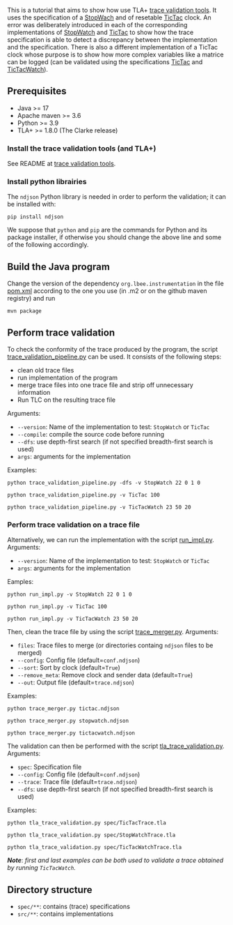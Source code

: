 This is a tutorial that aims to show how use TLA+ 
[trace validation tools](https://github.com/lbinria/trace_validation_tools).
It uses the specification of a 
[StopWach](spec/StopWatch.tla)
and of resetable 
[TicTac](spec/TicTac.tla) clock. 
An error was deliberately introduced in each of the corresponding implementations of 
[StopWatch](src/main/java/org/lbee/clocks/StopWatch.java) 
and 
[TicTac](src/main/java/org/lbee/clocks/TicTac.java) 
to show how the trace specification is able to detect a discrepancy between the implementation and the specification. There is also a different implementation of a TicTac clock whose purpose is to show how more complex variables like a matrice can be logged (can be validated using the specifications [TicTac](spec/TicTac.tla) and [TicTacWatch](spec/TicTacWatch.tla)).   

## Prerequisites

 - Java >= 17
 - Apache maven >= 3.6
 - Python >= 3.9
 - TLA+ >= 1.8.0 (The Clarke release)

### Install the trace validation tools (and TLA+)

See README at [trace validation tools](https://github.com/lbinria/trace_validation_tools).

### Install python librairies

The `ndjson` Python library is needed in order to perform the
validation; it can be installed with:

`pip install ndjson` 

We suppose that `python` and `pip` are the commands for Python and
its package installer, if otherwise you should change the above line
and some of the following accordingly.

## Build the Java program

Change the version of the dependency `org.lbee.instrumentation` in the
file [pom.xml](pom.xml#L22) according to the one you use (in .m2 or on the
github maven registry) and run

`mvn package`

## Perform trace validation

To check the conformity of the trace produced by the program, the
script [trace_validation_pipeline.py](trace_validation_pipeline.py)
can be used. It consists of the following steps:
 - clean old trace files
 - run implementation of the program
 - merge trace files into one trace file and strip off unnecessary information 
 - Run TLC on the resulting trace file

Arguments:
- `--version`: Name of the implementation to test: `StopWatch` or `TicTac`
- `--compile`: compile the source code before running
- `--dfs`: use depth-first search (if not specified breadth-first search is used)
- `args`: arguments for the implementation

Examples:

`python trace_validation_pipeline.py -dfs -v StopWatch 22 0 1 0` 

`python trace_validation_pipeline.py -v TicTac 100` 

`python trace_validation_pipeline.py -v TicTacWatch 23 50 20` 

### Perform trace validation on a trace file 

Alternatively, we can run the implementation with the script [run_impl.py](run_impl.py). Arguments:
- `--version`: Name of the implementation to test: `StopWatch` or `TicTac`
- `args`: arguments for the implementation

Eamples: 

`python run_impl.py -v StopWatch 22 0 1 0` 

`python run_impl.py -v TicTac 100` 

`python run_impl.py -v TicTacWatch 23 50 20` 

Then, clean the trace file by using the script [trace_merger.py](trace_merger.py). Arguments:
- `files`: Trace files to merge (or directories containg `ndjson` files to be merged)
- `--config`: Config file (default=`conf.ndjson`)
- `--sort`: Sort by clock (default=`True`)
- `--remove_meta`: Remove clock and sender data (default=`True`)
- `--out`: Output file (default=`trace.ndjson`)

Examples: 

`python trace_merger.py tictac.ndjson`

`python trace_merger.py stopwatch.ndjson`

`python trace_merger.py tictacwatch.ndjson`

The validation can then be performed with the script 
[tla_trace_validation.py](tla_trace_validation.py).
Arguments:
- `spec`: Specification file
- `--config`: Config file (default=`conf.ndjson`)
- `--trace`: Trace file (default=`trace.ndjson`)
- `--dfs`: use depth-first search (if not specified breadth-first search is used)

Examples: 

`python tla_trace_validation.py spec/TicTacTrace.tla`

`python tla_trace_validation.py spec/StopWatchTrace.tla`

`python tla_trace_validation.py spec/TicTacWatchTrace.tla`

***Note***: *first and last examples can be both used to validate a trace obtained by running `TicTacWatch`.*

## Directory structure

 - `spec/**`: contains (trace) specifications
 - `src/**`: contains implementations
